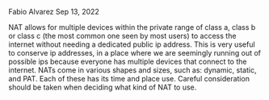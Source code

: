 Fabio Alvarez										Sep 13, 2022

NAT allows for multiple devices within the private range of class a, class b or class c (the most common one seen by most users) to access the internet without needing a dedicated public ip address. This is very useful to conserve ip addresses, in a place where we are seemingly running out of possible ips because everyone has multiple devices that connect to the internet. NATs come in various shapes and sizes, such as: dynamic, static, and PAT. Each of these has its time and place use. Careful consideration should be taken when deciding what kind of NAT to use.
